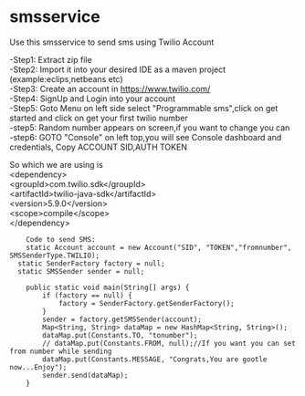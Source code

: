 # smsservice

Use this smsservice to send sms using Twilio Account

-Step1:   Extract zip file <br>
-Step2:   Import it into your desired IDE as a maven project (example:eclips,netbeans etc)<br>
-Step3:   Create an account in https://www.twilio.com/<br>
-Step4:    SignUp and Login into your account<br>
-Step5:   Goto Menu  on left side select "Programmable sms",click on get started and click on get your first twilio number<br>
-step5:   Random number appears on screen,if you want to change you can<br>
-step6:   GOTO "Console" on left top,you will see Console dashboard and credentials, Copy ACCOUNT SID,AUTH TOKEN<br>

So which we are using is 
<br>
    \<dependency\><br>
			\<groupId\>com.twilio.sdk\</groupId\><br>
			\<artifactId\>twilio-java-sdk\</artifactId\><br>
			\<version\>5.9.0\</version\><br>
			\<scope\>compile\</scope\><br>
		\</dependency\><br>
		
		Code to send SMS:
		static Account account = new Account("SID", "TOKEN","fromnumber", SMSSenderType.TWILIO);
	  static SenderFactory factory = null;
	  static SMSSender sender = null;

    	public static void main(String[] args) {
    		if (factory == null) {
    			factory = SenderFactory.getSenderFactory();
    		}
    		sender = factory.getSMSSender(account);
    		Map<String, String> dataMap = new HashMap<String, String>();
    		dataMap.put(Constants.TO, "tonumber");
    		// dataMap.put(Constants.FROM, null);//If you want you can set from number while sending
    		dataMap.put(Constants.MESSAGE, "Congrats,You are gootle now...Enjoy");
    		sender.send(dataMap);
        }
